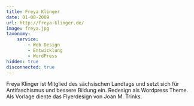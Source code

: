 ```yaml
---
title: Freya Klinger
date: 01-08-2009
url: http://freya-klinger.de/
image: freya.jpg
taxonomy:
    service:
        - Web Design
        - Entwicklung
        - WordPress
hidden: true
disconnected: true
---
```

Freya Klinger ist Mitglied des sächsischen Landtags und setzt sich für Antifaschismus und bessere Bildung ein. Redesign als Wordpress Theme. Als Vorlage diente das Flyerdesign von Joan M. Trinks.